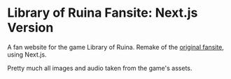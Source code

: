 # Library of Ruina Fansite: Next.js Version

A fan website for the game Library of Ruina.
Remake of the [original fansite](https://github.com/Anurav-Garg/LoRFansite), using Next.js.

Pretty much all images and audio taken from the game's assets.
